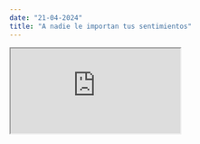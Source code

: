 ```yaml
---
date: "21-04-2024"
title: "A nadie le importan tus sentimientos"
---
```

<iframe src="https://www.youtube.com/embed/nUSHMMsB3lA" allowfullscreen></iframe>
